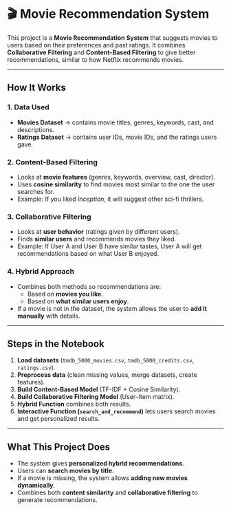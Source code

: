# 🎬 Movie Recommendation System

This project is a **Movie Recommendation System** that suggests movies to users based on their preferences and past ratings. It combines **Collaborative Filtering** and **Content-Based Filtering** to give better recommendations, similar to how Netflix recommends movies.

---

##  How It Works

### 1. Data Used
- **Movies Dataset** → contains movie titles, genres, keywords, cast, and descriptions.  
- **Ratings Dataset** → contains user IDs, movie IDs, and the ratings users gave.  

### 2. Content-Based Filtering
- Looks at **movie features** (genres, keywords, overview, cast, director).  
- Uses **cosine similarity** to find movies most similar to the one the user searches for.  
- Example: If you liked *Inception*, it will suggest other sci-fi thrillers.

### 3. Collaborative Filtering
- Looks at **user behavior** (ratings given by different users).  
- Finds **similar users** and recommends movies they liked.  
- Example: If User A and User B have similar tastes, User A will get recommendations based on what User B enjoyed.

### 4. Hybrid Approach
- Combines both methods so recommendations are:  
  - Based on **movies you like**.  
  - Based on **what similar users enjoy**.  
- If a movie is not in the dataset, the system allows the user to **add it manually** with details.

---

##  Steps in the Notebook
1. **Load datasets** (`tmdb_5000_movies.csv`, `tmdb_5000_credits.csv`, `ratings.csv`).  
2. **Preprocess data** (clean missing values, merge datasets, create features).  
3. **Build Content-Based Model** (TF-IDF + Cosine Similarity).  
4. **Build Collaborative Filtering Model** (User–Item matrix).  
5. **Hybrid Function** combines both results.  
6. **Interactive Function (`search_and_recommend`)** lets users search movies and get personalized results.

---

##  What This Project Does

-  The system gives **personalized hybrid recommendations**.  
-  Users can **search movies by title**.  
-  If a movie is missing, the system allows **adding new movies dynamically**.  
-  Combines both **content similarity** and **collaborative filtering** to generate recommendations.  
